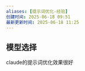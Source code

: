 ```yaml
---
aliases: [提示词优化-经验]
创建时间: 2025-06-18 09:51
最新更新时间: 2025-06-18 11:25
---
```

## 模型选择
claude的提示词优化效果很好